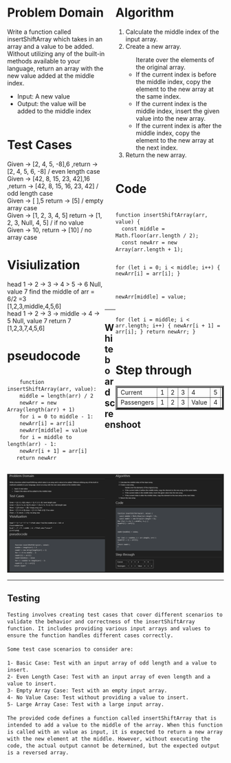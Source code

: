 <div style="float: left; width: 45%;">
<h1> Problem Domain </h1>
<p>Write a function called insertShiftArray which takes in an array and a value to be added. Without utilizing any of the built-in methods available to your language, return an array with the new value added at the middle index.</p>
<ul> <li>Input: A new value</li>
<li> Output: the value will be added to the middle index</li>
 </ul> </div>

<div style="float: right; width: 50%;">
<h1> Algorithm </h1>
<ol>
<li>Calculate the middle index of the input array.</li>
 <li>Create a new array.</li>
<ul>Iterate over the elements of the original array.
<li> If the current index is before the middle index, copy the element to the new array at the same index.</li>
<li>If the current index is the middle index, insert the given value into the new array.</li>
<li>If the current index is after the middle index, copy the element to the new array at the next index.</li>
</ul>
<li>Return the new array.</li>
<ol>
</div>

<div style="float: left; width: 45%;">
<h1> Test Cases </h1>
Given -> [2, 4, 5, -8],6 ,return ->  [2, 4, 5, 6, -8] / even length case
<br/>
Given -> [42, 8, 15, 23, 42],16 ,return -> [42, 8, 15, 16, 23, 42] / odd length case
<br/>
Given -> [ ],5 return ->  [5] / empty array case
<br/>
Given -> [1, 2, 3, 4, 5] return ->  [1, 2, 3, Null, 4, 5] / if no value
<br/>
Given -> 10, return ->  [10] / no array case
</div>

<div style="float: right; width: 50%;">
<h1> Code </h1>
 <pre><code>
function insertShiftArray(arr, value) {
  const middle = Math.floor(arr.length / 2);
  const newArr = new Array(arr.length + 1);

  for (let i = 0; i < middle; i++) {
    newArr[i] = arr[i];
  }

  newArr[middle] = value;

  for (let i = middle; i < arr.length; i++) {
    newArr[i + 1] = arr[i];
  }
  return newArr;
}
 </pre></code>
</div>

<div style="float: left; width: 45%;">
<h1> Visiulization </h1>
head 1 -> 2 -> 3 -> 4 > 5 -> 6 Null, value 7 find the middle of arr = 6/2 =3<br/>
[1,2,3,middle,4,5,6]<br/>
head 1 -> 2 -> 3 -> middle -> 4 -> 5 Null, value 7 return 7 <br/>
[1,2,3,7,4,5,6]

</div>
<div style="float: left; width: 45%;">
<h1> pseudocode </h1>
 <pre><code>
    function insertShiftArray(arr, value):
    middle = length(arr) / 2 
    newArr = new Array(length(arr) + 1)
    for i = 0 to middle - 1:
    newArr[i] = arr[i]
    newArr[middle] = value
    for i = middle to length(arr) - 1:
    newArr[i + 1] = arr[i]
   return newArr
 </pre></code>
</div>

<div style="float: right; width: 50%;">
<h1> Step through </h1>
<table border='4'>
        <tbody>
            <tr>
                <td>Current</td>
                <td>1</td>
                <td>2</td>
                <td>3</td>
                <td>4</td>
                <td>5</td>
                <td>6</td>
            </tr>
            <tr>
                <td>Passengers</td>
                <td>1</td>
                <td>2</td>
                <td>3</td>
                <td>Value</td>
                <td>4</td>
                <td>5</td>
                <td>6</td>
            </tr>
        </tbody>
    </table>
</div>


<br/>
<br/>
<br/>
<br/>
<br/>
<br/>
<br/>
<br/>
<br/>
<br/>
<br/>
<br/>
<br/>
<br/>
<br/>
<br/>
<br/>
<br/>
<br/>
<br/>
<br/>
<br/>
<br/>
<br/>
<br/>
<br/>
<br/>
<br/>
<br/>
<br/>
<br/>
<br/>
<br/>
<br/>
<br/>
<br/>
<br/>
<br/>
<br/>
<br/>
<br/>
<br/>
<br/>

------------------------
 ## Whiteboard screenshoot 
<img src='../Assests/Screenshot%202023-06-14%20073156.png'/>

------------------------

## Testing
```
Testing involves creating test cases that cover different scenarios to validate the behavior and correctness of the insertShiftArray function. It includes providing various input arrays and values to ensure the function handles different cases correctly.

Some test case scenarios to consider are:

1- Basic Case: Test with an input array of odd length and a value to insert.
2- Even Length Case: Test with an input array of even length and a value to insert.
3- Empty Array Case: Test with an empty input array.
4- No Value Case: Test without providing a value to insert.
5- Large Array Case: Test with a large input array.

The provided code defines a function called insertShiftArray that is intended to add a value to the middle of the array. When this function is called with an value as input, it is expected to return a new array with the new element at the middle. However, without executing the code, the actual output cannot be determined, but the expected output is a reversed array.
```


